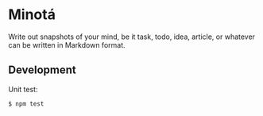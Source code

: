 # Minota&#x301;

Write out snapshots of your mind, be it task, todo, idea, article, or whatever can be written in Markdown format.

## Development

Unit test:

`$ npm test`
